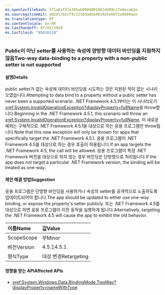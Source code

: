 ```yaml
---
ms.openlocfilehash: 5f1a8af37a305ab0904801002dd99e17e8eca62e
ms.sourcegitcommit: e02d17b2cf9c1258dadda4810a5e6072a0089aee
ms.translationtype: HT
ms.contentlocale: ko-KR
ms.lasthandoff: 07/01/2020
ms.locfileid: "85616124"
---
```

### <a name="two-way-data-binding-to-a-property-with-a-non-public-setter-is-not-supported"></a><span data-ttu-id="5659a-101">Public이 아닌 setter를 사용하는 속성에 양방향 데이터 바인딩을 지원하지 않음</span><span class="sxs-lookup"><span data-stu-id="5659a-101">Two-way data-binding to a property with a non-public setter is not supported</span></span>

#### <a name="details"></a><span data-ttu-id="5659a-102">설명</span><span class="sxs-lookup"><span data-stu-id="5659a-102">Details</span></span>

<span data-ttu-id="5659a-103">public setter가 없는 속성에 데이터 바인딩을 시도하는 것은 지원된 적이 없는 시나리오였습니다.</span><span class="sxs-lookup"><span data-stu-id="5659a-103">Attempting to data bind to a property without a public setter has never been a supported scenario.</span></span> <span data-ttu-id="5659a-104">.NET Framework 4.5.1부터는 이 시나리오가 <xref:System.InvalidOperationException?displayProperty=fullName>을 throw합니다.</span><span class="sxs-lookup"><span data-stu-id="5659a-104">Beginning in the .NET Framework 4.5.1, this scenario will throw an <xref:System.InvalidOperationException?displayProperty=fullName>.</span></span> <span data-ttu-id="5659a-105">이 새로운 예외는 구체적으로 .NET Framework 4.5.1을 대상으로 하는 응용 프로그램만 throw됩니다.</span><span class="sxs-lookup"><span data-stu-id="5659a-105">Note that this new exception will only be thrown for apps that specifically target the .NET Framework 4.5.1.</span></span> <span data-ttu-id="5659a-106">응용 프로그램이 .NET Framework 4.5를 대상으로 하는 경우 호출이 허용됩니다.</span><span class="sxs-lookup"><span data-stu-id="5659a-106">If an app targets the .NET Framework 4.5, the call will be allowed.</span></span> <span data-ttu-id="5659a-107">응용 프로그램이 특정 .NET Framework 버전을 대상으로 하지 않는 경우 바인딩은 단방향으로 처리됩니다.</span><span class="sxs-lookup"><span data-stu-id="5659a-107">If the app does not target a particular .NET Framework version, the binding will be treated as one-way.</span></span>

#### <a name="suggestion"></a><span data-ttu-id="5659a-108">제안 해결 방법</span><span class="sxs-lookup"><span data-stu-id="5659a-108">Suggestion</span></span>

<span data-ttu-id="5659a-109">응용 프로그램은 단방향 바인딩을 사용하거나 속성의 setter를 공개적으로 노출하도록 업데이트되어야 합니다.</span><span class="sxs-lookup"><span data-stu-id="5659a-109">The app should be updated to either use one-way binding, or expose the property's setter publicly.</span></span> <span data-ttu-id="5659a-110">또는 .NET Framework 4.5를 대상으로 하면 응용 프로그램이 이전 동작을 실행하게 됩니다.</span><span class="sxs-lookup"><span data-stu-id="5659a-110">Alternatively, targeting the .NET Framework 4.5 will cause the app to exhibit the old behavior.</span></span>

| <span data-ttu-id="5659a-111">이름</span><span class="sxs-lookup"><span data-stu-id="5659a-111">Name</span></span>    | <span data-ttu-id="5659a-112">값</span><span class="sxs-lookup"><span data-stu-id="5659a-112">Value</span></span>       |
|:--------|:------------|
| <span data-ttu-id="5659a-113">Scope</span><span class="sxs-lookup"><span data-stu-id="5659a-113">Scope</span></span>   | <span data-ttu-id="5659a-114">부</span><span class="sxs-lookup"><span data-stu-id="5659a-114">Minor</span></span>       |
| <span data-ttu-id="5659a-115">버전</span><span class="sxs-lookup"><span data-stu-id="5659a-115">Version</span></span> | <span data-ttu-id="5659a-116">4.5.1</span><span class="sxs-lookup"><span data-stu-id="5659a-116">4.5.1</span></span>       |
| <span data-ttu-id="5659a-117">형식</span><span class="sxs-lookup"><span data-stu-id="5659a-117">Type</span></span>    | <span data-ttu-id="5659a-118">대상 변경</span><span class="sxs-lookup"><span data-stu-id="5659a-118">Retargeting</span></span> |

#### <a name="affected-apis"></a><span data-ttu-id="5659a-119">영향을 받는 API</span><span class="sxs-lookup"><span data-stu-id="5659a-119">Affected APIs</span></span>

- <xref:System.Windows.Data.BindingMode.TwoWay?displayProperty=nameWithType>

